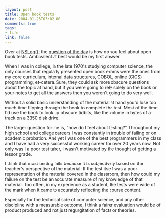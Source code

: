 ```yaml
--- 
layout: post
title: Open book tests
date: 2004-01-25T03:02:00
comments: true
tags:
- life
link: false
---
```

Over at <a href="http://nslog.com/" title="NSLog();">NSLog();</a> the <a href="http://nslog.com/archives/2004/01/25/qotd_open_book.php" title="question of the day">question of the day</a> is how do you feel about open book tests. Ambivalent at best would be my first answer.

When I was in college, in the late 1970's studying computer science, the only courses that regularly presented open book exams were the ones from my core curriculum, internal data structures, COBOL, online (CICS) programming, et-cetera. Sure, they could ask more obscure questions about the topic at hand, but if you were going to rely solely on the book or your notes to get all the answers then you weren't going to do very well.

Without a solid basic understanding of the material at hand you'd lose too much time flipping through the book to complete the test. Most of the time I'd use the book to look up obscure tidbits, like the volume in bytes of a track on a 3350 disk drive.

The larger question for me is, "how do I feel about testing?" Throughout my high school and college careers I was constantly in trouble of failing or on academic probation. And yet I was one of the best programmers in my class and I have had a very successful working career for over 20 years now. Not only was I a poor test taker, I wasn't motivated by the thought of getting a lessor grade.

I think that most testing fails because it is subjectively based on the teacher's perspective of the material. If the test itself was a poor representation of the material covered in the classroom, then how could my failure on the test be an accurate measure of my knowledge of that material. Too often, in my experience as a student, the tests were wide of the mark when it came to accurately reflecting the course content.

Especially for the technical side of computer science, and any other discipline with a measurable outcome, I think a fairer evaluation would be of product produced and not just regurgitation of facts or theories.
